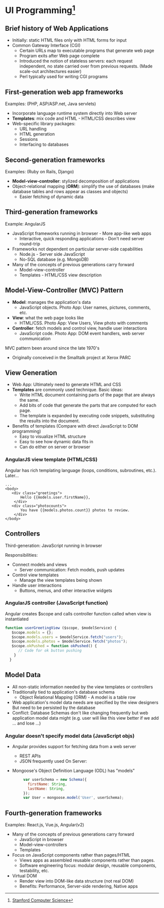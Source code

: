 # UI Programming[^1]

## Brief history of Web Applications

- Initially: static HTML files only with HTML forms for input
- Common Gateway Interface (CGI)
  - Certain URLs map to executable programs that generate web page
  - Program exits after Web page complete
  - Introduced the notion of stateless servers: each request independent, no state carried over from previous requests. (Made scale-out architectures easier)
  - Perl typically used for writing CGI programs

## First-generation web app frameworks

Examples: (PHP, ASP/ASP.net, Java servlets)

- Incorporate language runtime system directly into Web server
- **Templates**: mix code and HTML - HTML/CSS describes view
- Web-specific library packages:
  - URL handling
  - HTML generation
  - Sessions
  - Interfacing to databases

## Second-generation frameworks

Examples: (Ruby on Rails, Django)

- **Model-view-controller**: stylized decomposition of applications
- Object-relational mapping (**ORM**): simplify the use of databases (make database tables and rows appear as classes and objects)
  - Easier fetching of dynamic data

## Third-generation frameworks

Example: AngularJS

- JavaScript frameworks running in browser - More app-like web apps 
  - Interactive, quick responding applications - Don't need server round-trip
- Frameworks not dependent on particular server-side capabilities
  - Node.js - Server side JavaScript
  - No-SQL database (e.g. MongoDB)
- Many of the concepts of previous generations carry forward
  - Model-view-controller
  - Templates - HTML/CSS view description
  
## Model-View-Controller (MVC) Pattern

- **Model**: manages the application's data
  - JavaScript objects. Photo App: User names, pictures, comments, etc.
- **View**: what the web page looks like
  - HTML/CSS. Photo App: View Users, View photo with comments
- **Controller**: fetch models and control view, handle user interactions 
  - JavaScript code. Photo App: DOM event handlers, web server communication

MVC pattern been around since the late 1970's
  - Originally conceived in the Smalltalk project at Xerox PARC

## View Generation

- Web App: Ultimately need to generate HTML and CSS
- **Templates** are commonly used technique. Basic ideas:
  - Write HTML document containing parts of the page that are always the same.
  - Add bits of code that generate the parts that are computed for each page.
  - The template is expanded by executing code snippets, substituting the results into the document.
- Benefits of templates (Compare with direct JavaScript to DOM programming)
  - Easy to visualize HTML structure
  - Easy to see how dynamic data fits in
  - Can do either on server or browser

### AngularJS view template (HTML/CSS)

Angular has rich templating language (loops, conditions, subroutines, etc.). Later...

  ```xhtml
  ... 
  <body>
     <div class="greetings">
         Hello {{models.user.firstName}},
      </div>
     <div class="photocounts">
         You have {{models.photos.count}} photos to review.
      </div>
  </body>
  ```


## Controllers

Third-generation: JavaScript running in browser

Responsibilities:

- Connect models and views
  - Server communication: Fetch models, push updates
- Control view templates
  - Manage the view templates being shown
- Handle user interactions
  - Buttons, menus, and other interactive widgets

### AngularJS controller (JavaScript function)

Angular creates $scope and calls controller function called when view is instantiated

```javascript
function userGreetingView ($scope, $modelService) {
   $scope.models = {};
   $scope.models.users = $modelService.fetch("users");
   $scope.models.photos = $modelService.fetch("photos");
   $scope.okPushed = function okPushed() {
      // Code for ok button pushing
    } 
  }
```

## Model Data

- All non-static information needed by the view templates or controllers
- Traditionally tied to application's database schema
  - Object Relational Mapping (ORM) - A model is a table row
- Web application's model data needs are specified by the view designers But need to be persisted by the database
- Conflict: Database Schemas don't like changing frequently but web application model data might (e.g. user will like this view better if we add ... and lose ...)

### Angular doesn't specify model data (JavaScript objs)

- Angular provides support for fetching data from a web server
  - REST APIs
  - JSON frequently used On Server:
- Mongoose's Object Definition Language (ODL) has "models"

  ```javascript
       var userSchema = new Schema({
         firstName: String,
         lastName: String,
       });
       var User = mongoose.model('User', userSchema);
  ```

## Fourth-generation frameworks

Examples: React.js, Vue.js, Angular(v2)

- Many of the concepts of previous generations carry forward
  - JavaScript in browser
  - Model-view-controllers
  - Templates
- Focus on JavaScript components rather than pages/HTML
  - Views apps as assembled reusable components rather than pages.
  - Software engineering focus: modular design, reusable components, testability, etc.
- Virtual DOM
  - Render view into DOM-like data structure (not real DOM)
  - Benefits: Performance, Server-side rendering, Native apps

[^1]: [Stanford Computer Science](https://cs.stanford.edu)
